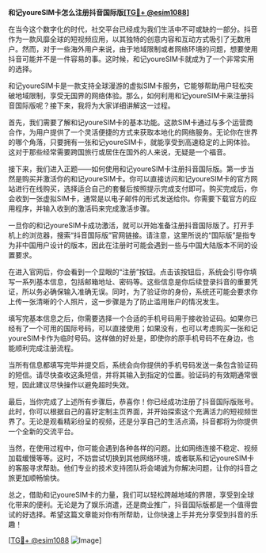 **和记youreSIM卡怎么注册抖音国际版[[TG💪+ @esim1088](https://t.me/s/esim1088)]**

在当今这个数字化的时代，社交平台已经成为我们生活中不可或缺的一部分。抖音作为一款风靡全球的短视频应用，以其独特的创意内容和互动方式吸引了无数用户。然而，对于一些海外用户来说，由于地域限制或者网络环境的问题，想要使用抖音可能并不是一件容易的事。这时候，和记youreSIM卡就成为了一个非常实用的选择。

和记youreSIM卡是一款支持全球漫游的虚拟SIM卡服务，它能够帮助用户轻松突破地域限制，享受无国界的网络体验。那么，如何利用和记youreSIM卡来注册抖音国际版呢？接下来，我将为大家详细讲解这一过程。

首先，我们需要了解和记youreSIM卡的基本功能。这款SIM卡通过与多个运营商合作，为用户提供了一个灵活便捷的方式来获取本地化的网络服务。无论你在世界的哪个角落，只要拥有一张和记youreSIM卡，就能享受到高速稳定的上网体验。这对于那些经常需要跨国旅行或居住在国外的人来说，无疑是一个福音。

接下来，我们进入正题——如何使用和记youreSIM卡注册抖音国际版。第一步当然是购买并激活你的和记youreSIM卡。你可以直接访问和记youreSIM卡的官方网站进行在线购买，选择适合自己的套餐后按照提示完成支付即可。购买完成后，你会收到一张虚拟SIM卡，通常是以电子邮件的形式发送给你。你需要下载官方的应用程序，并输入收到的激活码来完成激活步骤。

一旦你的和记youreSIM卡成功激活，就可以开始准备注册抖音国际版了。打开手机上的浏览器，搜索“抖音国际版”官网链接。请注意，这里所说的“国际版”是指专为非中国用户设计的版本，因此在注册时可能会遇到一些与中国大陆版本不同的设置要求。

在进入官网后，你会看到一个显眼的“注册”按钮。点击该按钮后，系统会引导你填写一系列基本信息，包括邮箱地址、密码等。这些信息是你后续登录抖音的重要凭证，所以务必确保输入准确无误。同时，为了验证你的身份，系统还可能会要求你上传一张清晰的个人照片，这一步骤是为了防止滥用账户的情况发生。

填写完基本信息之后，你需要选择一个合适的手机号码用于接收验证码。如果你已经有了一个可用的国际号码，可以直接使用；如果没有，也可以考虑购买一张和记youreSIM卡作为临时号码。这样做的好处是，即使你的原手机号码不在身边，也能顺利完成注册流程。

当所有信息都填写完毕并提交后，系统会向你提供的手机号码发送一条包含验证码的短信。请尽快查收这条短信，并将其输入到指定的位置。验证码的有效期通常很短，因此建议尽快操作以避免超时失效。

最后，当你完成了上述所有步骤后，恭喜你！你已经成功注册了抖音国际版账号。此时，你可以根据自己的喜好定制主页界面，并开始探索这个充满活力的短视频世界了。无论是观看精彩纷呈的视频，还是分享自己的生活点滴，抖音都将为你提供一个全新的交流平台。

当然，在使用过程中，你可能会遇到各种各样的问题。比如网络连接不稳定、视频加载缓慢等等。这时，不妨尝试切换到其他网络环境，或者联系和记youreSIM卡的客服寻求帮助。他们专业的技术支持团队将会竭诚为你解决问题，让你的抖音之旅更加顺畅愉快。

总之，借助和记youreSIM卡的力量，我们可以轻松跨越地域的界限，享受到全球化带来的便利。无论是为了娱乐消遣，还是商业推广，抖音国际版都是一个值得尝试的好选择。希望这篇文章能对你有所帮助，让你快速上手并充分享受到抖音的乐趣！

[[TG💪+ @esim1088](https://t.me/s/esim1088) ![Image](https://i.postimg.cc/4NQfJmqS/Snipaste-2025-05-13-00-14-12.png)]